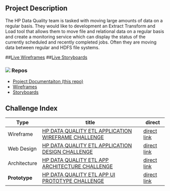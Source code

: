 ## Project Description

The HP Data Quality team is tasked with moving large amounts of data on a regular basis.  They would like to development an Extract Transform and Load tool that allows them to move file and relational data on a regular basis and create a monitoring service which can display the status of the currently scheduled and recently completed jobs.  Often they are moving data between regular and HDFS file systems.

##[Live Wireframes](https://topcoderinc.github.io/HP-Data-Quality-ETL-Wireframes/#g=1&p=login)
##[Live Storyboards](https://topcoderinc.github.io/HP-Data-Quality-ETL-storyboards/)

### ![](https://assets-cdn.github.com/favicon.ico)  Repos

 * [Project Documentaiton (this repo)](https://github.com/topcoderinc/HP-Data-Quality-ETL-project)
 * [Wireframes ](https://github.com/topcoderinc/HP-Data-Quality-ETL-wireframes)
 * [Storyboards ](https://github.com/topcoderinc/HP-Data-Quality-ETL-storyboards)


## Challenge Index
| Type | title | direct |
|-----|-------|---------|
|Wireframe| [HP DATA QUALITY ETL APPLICATION WIREFRAME CHALLENGE ](https://www.topcoder.com/challenge-details/30055286/?type=design&noncache=true) | [direct link ](https://www.topcoder.com/direct/contest/detail.action?projectId=30055286)|
|Web Design| [HP DATA QUALITY ETL APPLICATION DESIGN CHALLENGE](https://www.topcoder.com/challenge-details/30055649/?type=design&noncache=true) | [direct link](https://www.topcoder.com/direct/contest/detail.action?projectId=30055649)
|Architecture|[HP DATA QUALITY ETL APP ARCHITECTURE CHALLENGE](https://www.topcoder.com/challenge-details/30056613/?type=develop&noncache=true)| [direct link](https://www.topcoder.com/direct/contest/detail.action?projectId=30056613)
|**Prototype**|[HP DATA QUALITY ETL APP UI PROTOTYPE CHALLENGE](https://www.topcoder.com/challenge-details/30056711/?type=develop&noncache=true)|[direct link](https://www.topcoder.com/direct/contest/detail.action?projectId=30056611)

